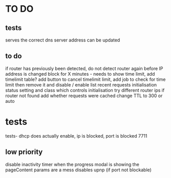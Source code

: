 
# TO DO 
## tests
 serves the correct dns server address 
 can be updated

 
## to do
if router has previously been detected, do not detect router again before IP address is changed
block for X minutes - needs to show time limit, add timelimit table? add button to cancel timelimit limit,  add job to check for time limit then remove it and disable / enable
list recent requests
initialisation status setting and class which controls initialisation
try different router ips if router not found 
add whether requests were cached
change TTL to 300 or auto

# tests
tests-  dhcp does actually enable, ip is blocked, port is blocked
7711

## low priority
disable inactivity timer when the progress modal is showing
the pageContent params are a mess
disables upnp (if port not blockable)
